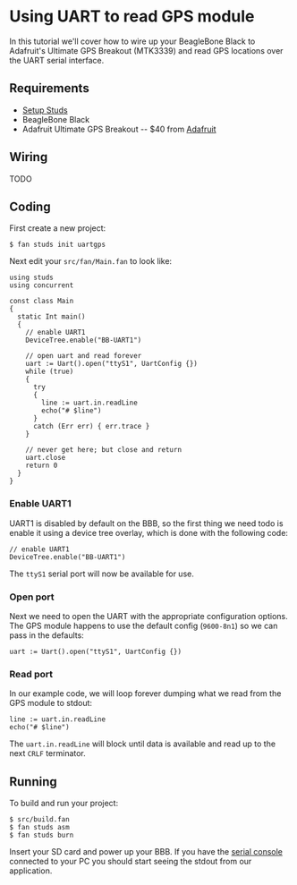 # Using UART to read GPS module

In this tutorial we'll cover how to wire up your BeagleBone Black to Adafruit's
Ultimate GPS Breakout (MTK3339) and read GPS locations over the UART serial
interface.

## Requirements

[setup]: ../doc/GettingStarted.html
[gps]:   https://www.adafruit.com/product/746

 - [Setup Studs][setup]
 - BeagleBone Black
 - Adafruit Ultimate GPS Breakout -- $40 from [Adafruit][gps]

## Wiring

TODO

## Coding

First create a new project:

    $ fan studs init uartgps

Next edit your `src/fan/Main.fan` to look like:

    using studs
    using concurrent

    const class Main
    {
      static Int main()
      {
        // enable UART1
        DeviceTree.enable("BB-UART1")

        // open uart and read forever
        uart := Uart().open("ttyS1", UartConfig {})
        while (true)
        {
          try
          {
            line := uart.in.readLine
            echo("# $line")
          }
          catch (Err err) { err.trace }
        }

        // never get here; but close and return
        uart.close
        return 0
      }
    }

### Enable UART1

UART1 is disabled by default on the BBB, so the first thing we need todo is
enable it using a device tree overlay, which is done with the following code:

    // enable UART1
    DeviceTree.enable("BB-UART1")

The `ttyS1` serial port will now be available for use.

### Open port

Next we need to open the UART with the appropriate configuration options. The
GPS module happens to use the default config (`9600-8n1`) so we can pass in the
defaults:

    uart := Uart().open("ttyS1", UartConfig {})

### Read port

In our example code, we will loop forever dumping what we read from the GPS
module to stdout:

    line := uart.in.readLine
    echo("# $line")

The `uart.in.readLine` will block until data is available and read up to the
next `CRLF` terminator.

## Running

[console]: Console.html

To build and run your project:

    $ src/build.fan
    $ fan studs asm
    $ fan studs burn

Insert your SD card and power up your BBB. If you have the [serial console][console]
connected to your PC you should start seeing the stdout from our application.
